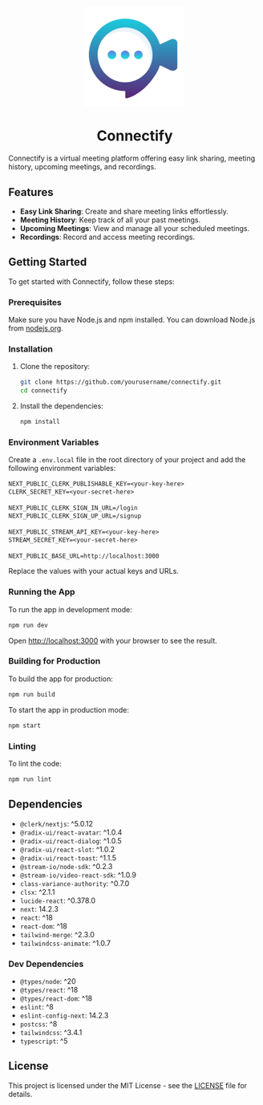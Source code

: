 <p align="center">
  <img src="./public/favicon.png" alt="Connectify Logo" width="200">
</p>

<h1 align="center">Connectify</h1>

Connectify is a virtual meeting platform offering easy link sharing, meeting history, upcoming meetings, and recordings.

## Features

- **Easy Link Sharing**: Create and share meeting links effortlessly.
- **Meeting History**: Keep track of all your past meetings.
- **Upcoming Meetings**: View and manage all your scheduled meetings.
- **Recordings**: Record and access meeting recordings.

## Getting Started

To get started with Connectify, follow these steps:

### Prerequisites

Make sure you have Node.js and npm installed. You can download Node.js from [nodejs.org](https://nodejs.org/).

### Installation

1. Clone the repository:

   ```bash
   git clone https://github.com/yourusername/connectify.git
   cd connectify
   ```

2. Install the dependencies:

   ```bash
   npm install
   ```

### Environment Variables

Create a `.env.local` file in the root directory of your project and add the following environment variables:

```plaintext
NEXT_PUBLIC_CLERK_PUBLISHABLE_KEY=<your-key-here>
CLERK_SECRET_KEY=<your-secret-here>

NEXT_PUBLIC_CLERK_SIGN_IN_URL=/login
NEXT_PUBLIC_CLERK_SIGN_UP_URL=/signup

NEXT_PUBLIC_STREAM_API_KEY=<your-key-here>
STREAM_SECRET_KEY=<your-secret-here>

NEXT_PUBLIC_BASE_URL=http://localhost:3000
```

Replace the values with your actual keys and URLs.

### Running the App

To run the app in development mode:

```bash
npm run dev
```

Open [http://localhost:3000](http://localhost:3000) with your browser to see the result.

### Building for Production

To build the app for production:

```bash
npm run build
```

To start the app in production mode:

```bash
npm start
```

### Linting

To lint the code:

```bash
npm run lint
```

## Dependencies

- `@clerk/nextjs`: ^5.0.12
- `@radix-ui/react-avatar`: ^1.0.4
- `@radix-ui/react-dialog`: ^1.0.5
- `@radix-ui/react-slot`: ^1.0.2
- `@radix-ui/react-toast`: ^1.1.5
- `@stream-io/node-sdk`: ^0.2.3
- `@stream-io/video-react-sdk`: ^1.0.9
- `class-variance-authority`: ^0.7.0
- `clsx`: ^2.1.1
- `lucide-react`: ^0.378.0
- `next`: 14.2.3
- `react`: ^18
- `react-dom`: ^18
- `tailwind-merge`: ^2.3.0
- `tailwindcss-animate`: ^1.0.7

### Dev Dependencies

- `@types/node`: ^20
- `@types/react`: ^18
- `@types/react-dom`: ^18
- `eslint`: ^8
- `eslint-config-next`: 14.2.3
- `postcss`: ^8
- `tailwindcss`: ^3.4.1
- `typescript`: ^5

## License

This project is licensed under the MIT License - see the [LICENSE](LICENSE) file for details.
